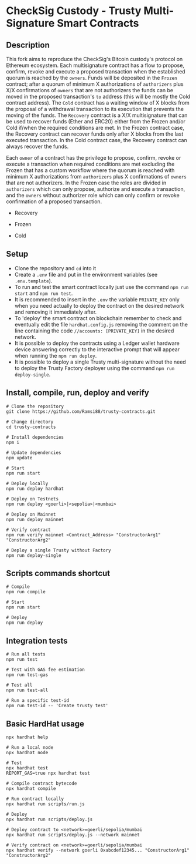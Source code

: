 # CheckSig Custody - Trusty Multi-Signature Smart Contracts

## Description

This fork aims to reproduce the CheckSig's Bitcoin custody's protocol on Ethereum ecosystem.
Each multisignature contract has a flow to propose, confirm, revoke and execute a proposed transaction when the established quorum is reached by the `owners`.
Funds will be deposited in the `Frozen` contract; after a quorum of minimum X authorizations of `authorizers` plus X/X confirmations of `owners` that are not authorizers the funds can be moved in the proposed transaction's `to` address (this will be mostly the Cold contract address).
The `Cold` contract has a waiting window of X blocks from the proposal of a withdrawal transaction to its execution that prevents the moving of the funds.
The `Recovery` contract is a X/X multisignature that can be used to recover funds (Ether and ERC20) either from the Frozen and/or Cold if/when the required conditions are met.
In the Frozen contract case, the Recovery contract can recover funds only after X blocks from the last executed transaction.
In the Cold contract case, the Recovery contract can always recover the funds.

Each `owner` of a contract has the privilege to propose, confirm, revoke or execute a transaction when required conditions are met excluding the Frozen that has a custom workflow where the quorum is reached with minimum X authorizations from `authorizers` plus X confirmations of `owners` that are not authorizers.
In the Frozen case the roles are divided in `authorizers` which can only propose, authorize and execute a transaction, and the `owners` without authorizer role which can only confirm or revoke confirmation of a proposed transaction.

- Recovery

- Frozen

- Cold

## Setup

- Clone the repository and `cd` into it
- Create a `.env` file and put in the environment variables (see `.env.template`).
- To run and test the smart contract locally just use the command `npm run start` and `npm run test`.
- It is recommended to insert in the `.env` the variable `PRIVATE_KEY` only when you need actually to deploy the contract on the desired network and removing it immediately after.
- To 'deploy' the smart contract on blockchain remember to check and eventually edit the file `hardhat.config.js` removing the comment on the line containing the code `//accounts: [PRIVATE_KEY]` in the desired network.
- It is possible to deploy the contracts using a Ledger wallet hardware device answering correctly to the interactive prompt that will appear when running the `npm run deploy`.
- It is possible to deploy a single Trusty multi-signature without the need to deploy the Trusty Factory deployer using the command `npm run deploy-single`.

## Install, compile, run, deploy and verify

```shell
# Clone the repository
git clone https://github.com/Ramsi88/trusty-contracts.git

# Change directory
cd trusty-contracts

# Install dependencies
npm i

# Update dependencies
npm update

# Start
npm run start

# Deploy locally
npm run deploy hardhat

# Deploy on Testnets
npm run deploy <goerli>|<sepolia>|<mumbai>

# Deploy on Mainnet
npm run deploy mainnet

# Verify contract
npm run verify mainnet <Contract_Address> "ConstructorArg1" "ConstructorArg2"

# Deploy a single Trusty without Factory
npm run deploy-single
```

## Scripts commands shortcut

```shell
# Compile
npm run compile

# Start
npm run start

# Deploy
npm run deploy 
```

## Integration tests

```shell
# Run all tests
npm run test

# Test with GAS fee estimation
npm run test-gas

# Test all
npm run test-all

# Run a specific test-id
npm run test-id -- 'Create trusty test'
```

## Basic HardHat usage

```shell
npx hardhat help

# Run a local node
npx hardhat node

# Test
npx hardhat test
REPORT_GAS=true npx hardhat test

# Compile contract bytecode
npx hardhat compile

# Run contract locally
npx hardhat run scripts/run.js

# Deploy
npx hardhat run scripts/deploy.js

# Deploy contract to <network>=goerli/sepolia/mumbai
npx hardhat run scripts/deploy.js --network mainnet 

# Verify contract on <network>=goerli/sepolia/mumbai
npx hardhat verify --network goerli 0xabcdef12345... "ConstructorArg1" "ConstructorArg2" 
```

